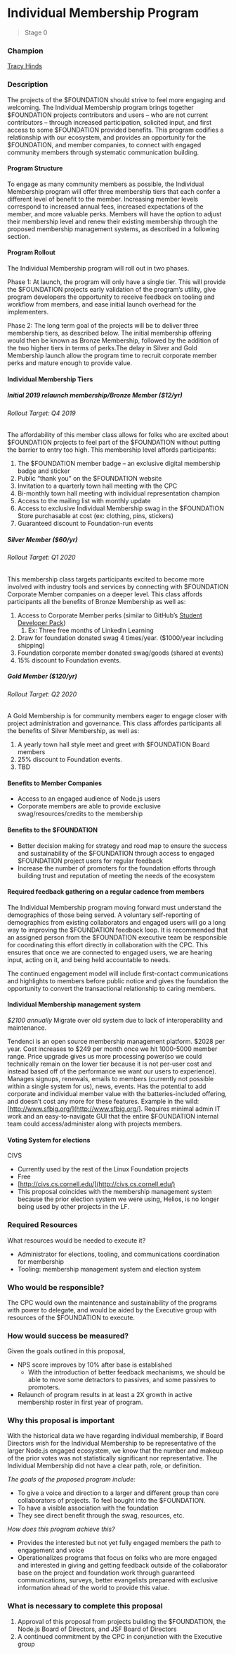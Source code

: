 # Individual Membership Program
>  Stage 0

### Champion
[Tracy Hinds](https://github.com/hackygolucky)

### Description

The projects of the $FOUNDATION should strive to feel more engaging and welcoming. The Individual Membership program brings together $FOUNDATION projects contributors and users – who are not current contributors – through increased participation, solicited input, and first access to some $FOUNDATION provided benefits. This program codifies a relationship with our ecosystem, and provides an opportunity for the $FOUNDATION, and member companies, to connect with engaged community members through systematic communication building.

#### Program Structure

To engage as many community members as possible, the Individual Membership program will offer three membership tiers that each confer a different level of benefit to the member. Increasing member levels correspond to increased annual fees, increased expectations of the member, and more valuable perks. Members will have the option to adjust their membership level and renew their existing membership through the proposed membership management systems, as described in a following section.

#### Program Rollout

The Individual Membership program will roll out in two phases. 

Phase 1: At launch, the program will only have a single tier. This will provide the $FOUNDATION projects early validation of the program’s utility, give program developers the opportunity to receive feedback on tooling and workflow from members, and ease initial launch overhead for the implementers.

Phase 2: The long term goal of the projects will be to deliver three membership tiers, as described below. The initial membership offering would then be known as Bronze Membership, followed by the addition of the two higher tiers in terms of perks.The delay in Silver and Gold Membership launch allow the program time to recruit corporate member perks and mature enough to provide value.

#### Individual Membership Tiers

##### Initial 2019 relaunch membership/Bronze Member ($12/yr) 

###### Rollout Target: Q4 2019

The affordability of this member class allows for folks who are excited about $FOUNDATION projects to feel part of the $FOUNDATION without putting the barrier to entry too high. This membership level affords participants:

1. The $FOUNDATION member badge – an exclusive digital membership badge and sticker 
2. Public “thank you” on the $FOUNDATION website 
3. Invitation to a quarterly town hall meeting with the CPC 
4. Bi-monthly town hall meeting with individual representation champion 
5. Access to the mailing list with monthly update 
6. Access to exclusive Individual Membership swag in the $FOUNDATION Store purchasable at cost (ex: clothing, pins, stickers) 
7. Guaranteed discount to Foundation-run events

##### Silver Member ($60/yr) 

###### Rollout Target: Q1 2020

This membership class targets participants excited to become more involved with industry tools and services by connecting with $FOUNDATION Corporate Member companies on a deeper level. This class affords participants all the benefits of Bronze Membership as well as:

1. Access to Corporate Member perks (similar to GitHub’s [Student Developer Pack](https://education.github.com/pack)) 
    1. Ex: Three free months of LinkedIn Learning 
2. Draw for foundation donated swag 4 times/year. ($1000/year including shipping) 
3. Foundation corporate member donated swag/goods (shared at events) 
4. 15% discount to Foundation events. 
  
##### Gold Member ($120/yr) 

###### Rollout Target: Q2 2020

A Gold Membership is for community members eager to engage closer with project administration and governance. This class affordes participants all the benefits of Silver Membership, as well as:

1. A yearly town hall style meet and greet with $FOUNDATION Board members 
2. 25% discount to Foundation events.
3. TBD
  
#### Benefits to Member Companies

- Access to an engaged audience of Node.js users 
- Corporate members are able to provide exclusive swag/resources/credits to the membership 

#### Benefits to the $FOUNDATION

- Better decision making for strategy and road map to ensure the success and sustainability of the $FOUNDATION through access to engaged $FOUNDATION project users for regular feedback 
- Increase the number of promoters for the foundation efforts through building trust and reputation of meeting the needs of the ecosystem 
  
#### Required feedback gathering on a regular cadence from members 

The Individual Membership program moving forward must understand the demographics of those being served. A voluntary self-reporting of demographics from existing collaborators and engaged users will go a long way to improving the $FOUNDATION feedback loop. It is recommended that an assigned person from the $FOUNDATION executive team be responsible for coordinating this effort directly in collaboration with the CPC. This ensures that once we are connected to engaged users, we are hearing input, acting on it, and being held accountable to needs.

The continued engagement model will include first-contact communications and highlights to members before public notice and gives the foundation the opportunity to convert the transactional relationship to caring members. 

#### Individual Membership management system

*$2100 annually*
Migrate over old system due to lack of interoperability and maintenance.

Tendenci is an open source membership management platform. $2028 per year. Cost increases to $249 per month once we hit 1000-5000 member range. Price upgrade gives us more processing power(so we could technically remain on the lower tier because it is not per-user cost and instead based off of the performance we want our users to experience). Manages signups, renewals, emails to members (currently not possible within a single system for us), news, events. Has the potential to add corporate and individual member value with the batteries-included offering, and doesn’t cost any more for these features. Example in the wild: [http://www.sfbig.org/](http://www.sfbig.org/]. Requires minimal admin IT work and an easy-to-navigate GUI that the entire $FOUNDATION internal team could access/administer along with projects members.  
  
#### Voting System for elections
CIVS

- Currently used by the rest of the Linux Foundation projects 
- Free 
- [http://civs.cs.cornell.edu/](http://civs.cs.cornell.edu/) 
- This proposal coincides with the membership management system because the prior election system we were using, Helios, is no longer being used by other projects in the LF.
  

### Required Resources

What resources would be needed to execute it?

- Administrator for elections, tooling, and communications coordination for membership 
- Tooling: membership management system and election system 
  

### Who would be responsible?

The CPC would own the maintenance and sustainability of the programs with power to delegate, and would be aided by the Executive group with resources of the $FOUNDATION to execute.

### How would success be measured?

Given the goals outlined in this proposal,

- NPS score improves by 10% after base is established 
    - With the introduction of better feedback mechanisms, we should be able to move some detractors to passives, and some passives to promoters. 
- Relaunch of program results in at least a 2X growth in active membership roster in first year of program. 

### Why this proposal is important

With the historical data we have regarding individual membership, if Board Directors wish for the Individual Membership to be representative of the larger Node.js engaged ecosystem, we know that the number and makeup of the prior votes was not statistically significant nor representative. The Individual Membership did not have a clear path, role, or definition. 

*The goals of the proposed program include:*

- To give a voice and direction to a larger and different group than core collaborators of projects. To feel bought into the $FOUNDATION. 
- To have a visible association with the foundation 
- They see direct benefit through the swag, resources, etc. 

*How does this program achieve this?*

- Provides the interested but not yet fully engaged members the path to engagement and voice 
- Operationalizes programs that focus on folks who are more engaged and interested in giving and getting feedback outside of the collaborator base on the project and foundation work through guaranteed communications, surveys, better evangelists prepared with exclusive information ahead of the world to provide this value. 

### What is necessary to complete this proposal

1. Approval of this proposal from projects building the $FOUNDATION, the Node.js Board of Directors, and JSF Board of Directors
2. A continued commitment by the CPC in conjunction with the Executive group
